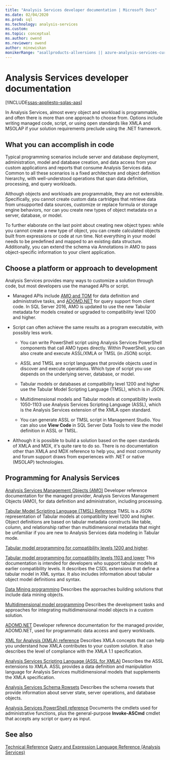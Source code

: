 ```yaml
---
title: "Analysis Services developer documentation | Microsoft Docs"
ms.date: 02/04/2020
ms.prod: sql
ms.technology: analysis-services
ms.custom:
ms.topic: conceptual
ms.author: owend
ms.reviewer: owend
author: minewiskan
monikerRange: "asallproducts-allversions || azure-analysis-services-current || >= sql-analysis-services-2016"
---
```

# Analysis Services developer documentation

[!INCLUDE[ssas-appliesto-sqlas-aas](../includes/ssas-appliesto-sqlas-aas.md)]

In Analysis Services, almost every object and workload is programmable, and often there is more than one approach to choose from.  Options include writing managed code, script, or using open standards like XMLA and MSOLAP if your solution requirements preclude using the .NET framework.

## What you can accomplish in code

Typical programming scenarios include server and database deployment, administration, model and database creation, and data access from your custom applications and reports that consume Analysis Services data. Common to all these scenarios is a fixed architecture and object definition hierarchy, with well-understood operations that span data definition, processing, and query workloads.

Although objects and workloads are programmable, they are not extensible. Specifically, you cannot create custom data cartridges that retrieve data from unsupported data sources, customize or replace formula or storage engine behaviors, nor can you create new types of object metadata on a server, database, or model.

To further elaborate on the last point about creating new object types: while you cannot create a new type of object, you can create calculated objects built from expressions or code at run time. Not everything in your model needs to be predefined and mapped to an existing data structure. Additionally, you can extend the schema via Annotations in AMO to pass object-specific information to your client application.

## Choose a platform or approach to development

Analysis Services provides many ways to customize a solution through code, but most developers use the managed APIs or script.

- Managed APIs include [AMO and TOM](https://msdn.microsoft.com/library/mt436122.aspx) for data definition and administrative tasks, and [ADOMD.NET](https://msdn.microsoft.com/library/mt465769.aspx) for query support from client code. In SQL Server 2016, AMO is updated to use the new Tabular metadata for models created or upgraded to compatibility level 1200 and higher.

- Script can often achieve the same results as a program executable, with possibly less work.

  - You can write PowerShell script using Analysis Services PowerShell components that call AMO types directly. Within PowerShell, you can also create and execute ASSL/XMLA or TMSL (in JSON) script.

  - ASSL and TMSL are script languages that provide  objects used in discover and execute operations. Which type of script you use depends on the underlying server, database, or model.

  - Tabular models or databases at compatibility level 1200 and higher use the Tabular Model Scripting Language (TMSL), which is in JSON.

  - Multidimensional models and Tabular models at compatibility levels 1050-1103 use Analysis Services Scripting Language (ASSL), which is the Analysis Services extension of the XMLA open standard.

  - You can generate ASSL or TMSL script in Management Studio. You can also use **View Code** in SQL Server Data Tools to view the model definition in ASSL or TMSL.

- Although it is possible to build a solution based on the open standards of XMLA and MDX, it's quite rare to do so. There is no documentation other than XMLA and MDX reference to help you, and most community and forum support draws from experiences with .NET or native (MSOLAP) technologies.

## Programming for Analysis Services

[Analysis Services Management Objects (AMO)](https://docs.microsoft.com/analysis-services/amo/developing-with-analysis-management-objects-amo)
Developer reference documentation for the managed provider, Analysis Services Management Objects (AMO), for data definition and administration, including processing.

[Tabular Model Scripting Language &#40;TMSL&#41; Reference](https://docs.microsoft.com/analysis-services/tmsl/tabular-model-scripting-language-tmsl-reference)
TMSL is a JSON representation of Tabular models at compatibility level 1200 and higher. Object definitions are based on tabular metadata constructs like table, column, and relationship rather than multidimensional metadata that might be unfamiliar if you are new to Analysis Services data modeling in Tabular mode.

[Tabular model programming for compatibility levels 1200 and higher](../analysis-services/tabular-model-programming-compatibility-level-1200/tabular-model-programming-for-compatibility-level-1200.md).

[Tabular model programming for compatibility levels 1103 and lower](../analysis-services/tabular-models/tabular-model-programming-for-compatibility-levels-1050-through-1103.md)
This documentation is intended for developers who support tabular models at earlier compatibility levels. It describes the CSDL extensions that define a tabular model in XML syntax. It also includes information about  tabular object model definitions and syntax.

[Data Mining programming](../analysis-services/data-mining/data-mining-programming.md)
Describes the approaches building solutions that include data mining objects.

[Multidimensional model programming](../analysis-services/multidimensional-models/multidimensional-model-programming.md)
Describes the development tasks and approaches for integrating multidimensional model objects in a custom solution.

[ADOMD.NET](adomd/developing-with-adomd-net.md)
Developer reference documentation for the managed provider, ADOMD.NET, used for programmatic data access and query workloads.

[XML for Analysis  &#40;XMLA&#41; reference](https://docs.microsoft.com/analysis-services/xmla/xml-for-analysis-xmla-reference)
Describes XMLA concepts that can help you understand how XMLA contributes to your custom solution. It also describes the level of compliance with the XMLA 1.1 specification.

[Analysis Services Scripting Language &#40;ASSL for XMLA&#41;](https://docs.microsoft.com/bi-reference/assl/analysis-services-scripting-language-assl-for-xmla)
Describes the ASSL extensions to XMLA. ASSL provides a data definition and manipulation language for Analysis Services multidimensional models that supplements the XMLA specification.

[Analysis Services Schema Rowsets](https://docs.microsoft.com/analysis-services/instances/analysis-services-schema-rowsets)
Describes the schema rowsets that provide information about server state, server operations, and database objects.

[Analysis Services PowerShell reference](../analysis-services/powershell/analysis-services-powershell-reference.md)
Documents the cmdlets used for administrative functions, plus the general-purpose **Invoke-ASCmd** cmdlet that accepts any script or query as input.

## See also
[Technical Reference](../analysis-services/powershell/analysis-services-powershell-reference.md)
[Query and Expression Language Reference &#40;Analysis Services&#41;](https://msdn.microsoft.com/library/gg492188.aspx)
